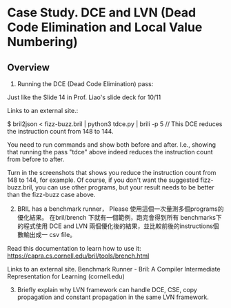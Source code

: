 # Case Study. DCE and LVN (Dead Code Elimination and Local Value Numbering) 

## Overview

1. Running the DCE (Dead Code Elimination) pass:

Just like the Slide 14 in Prof. Liao's slide deck for 10/11

Links to an external site.:

  $ bril2json < fizz-buzz.bril | python3 tdce.py | brili -p 5 // This DCE reduces the instruction count from 148 to 144.

You need to run commands and show both before and after. I.e., showing that running the pass "tdce" above indeed reduces the instruction count from before to after.

Turn in the screenshots that shows you reduce the instruction count from 148 to 144, for example. Of course, if you don't want the suggested fizz-buzz.bril, you can use other programs, but your result needs to be better than the fizz-buzz case above.

2. BRIL has a benchmark runner，
Please 使用這個一次量測多個programs的優化結果。
在bril/brench 下就有一個範例，跑完會得到所有 benchmarks下的程式使用 DCE and LVN 兩個優化後的結果，並比較前後的instructions個數輸出成一 csv file。

Read this documentation to learn how to use it:
https://capra.cs.cornell.edu/bril/tools/brench.html

Links to an external site.
Benchmark Runner - Bril: A Compiler Intermediate Representation for Learning (cornell.edu)

3. Briefly explain why LVN framework can handle DCE, CSE, copy propagation and constant propagation in the same LVN framework.